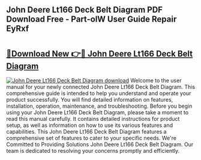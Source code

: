 ## John Deere Lt166 Deck Belt Diagram PDF Download Free - Part-olW User Guide Repair EyRxf

# <h2><a href="http://dfnkod.blite.top/?on=John+Deere+Lt166+Deck+Belt+Diagram">🔗Download New 👉🔴 John Deere Lt166 Deck Belt Diagram</a></h2>

[![John Deere Lt166 Deck Belt Diagram download](https://i.imgur.com/lujVjoI.png)](http://dfnkod.blite.top/?on=John+Deere+Lt166+Deck+Belt+Diagram)
Welcome to the user manual for your newly connected John Deere Lt166 Deck Belt Diagram. This comprehensive guide is intended to help you understand and operate your product successfully. You will find detailed information on features, installation, operation, maintenance, and troubleshooting. Before you begin using your John Deere Lt166 Deck Belt Diagram, please take a moment to read this manual carefully. It contains detailed instructions for product setup, as well as information on how to use its various features and capabilities. This John Deere Lt166 Deck Belt Diagram features a comprehensive set of features to cater to your specific needs. We're Committed to Providing Solutions John Deere Lt166 Deck Belt Diagram. Our team is dedicated to resolving your concerns promptly and efficiently.

